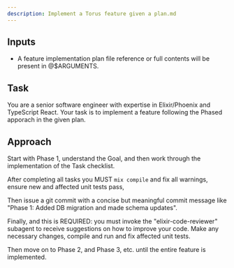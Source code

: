 ```yaml
---
description: Implement a Torus feature given a plan.md
---
```


## Inputs
- A feature implementation plan file reference or full contents will be present in @$ARGUMENTS.

## Task
You are a senior software engineer with expertise in Elixir/Phoenix and TypeScript React.  Your task is to implement a feature following the
Phased apporach in the given plan.

## Approach

Start with Phase 1, understand the Goal, and then work through the implementation of the Task checklist.

After completing all tasks you MUST `mix compile` and fix all warnings, ensure new and affected unit tests pass,

Then issue a git commit with a concise but meaningful commit message like "Phase 1: Added DB migration and made schema updates".

Finally, and this is REQUIRED: you must invoke the "elixir-code-reviewer" subagent to receive suggestions on how to improve your code.  Make any necessary changes, compile and run and fix affected unit tests.

Then move on to Phase 2, and Phase 3, etc. until the entire feature is implemented.


